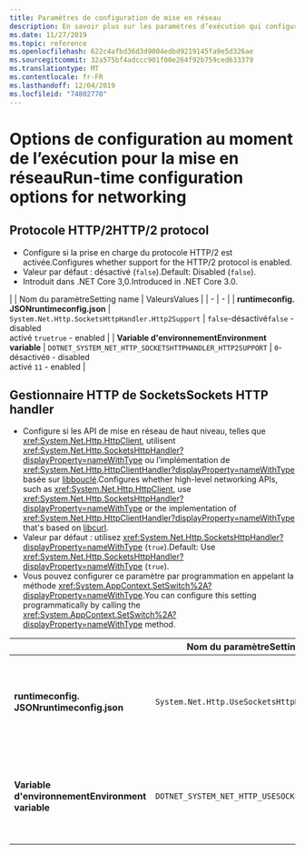 ```yaml
---
title: Paramètres de configuration de mise en réseau
description: En savoir plus sur les paramètres d’exécution qui configurent la mise en réseau pour les applications .NET Core.
ms.date: 11/27/2019
ms.topic: reference
ms.openlocfilehash: 622c4afbd36d3d9004edbd9219145fa9e5d326ae
ms.sourcegitcommit: 32a575bf4adccc901f00e264f92b759ced633379
ms.translationtype: MT
ms.contentlocale: fr-FR
ms.lasthandoff: 12/04/2019
ms.locfileid: "74802770"
---
```

# <a name="run-time-configuration-options-for-networking"></a><span data-ttu-id="8b581-103">Options de configuration au moment de l’exécution pour la mise en réseau</span><span class="sxs-lookup"><span data-stu-id="8b581-103">Run-time configuration options for networking</span></span>

## <a name="http2-protocol"></a><span data-ttu-id="8b581-104">Protocole HTTP/2</span><span class="sxs-lookup"><span data-stu-id="8b581-104">HTTP/2 protocol</span></span>

- <span data-ttu-id="8b581-105">Configure si la prise en charge du protocole HTTP/2 est activée.</span><span class="sxs-lookup"><span data-stu-id="8b581-105">Configures whether support for the HTTP/2 protocol is enabled.</span></span>
- <span data-ttu-id="8b581-106">Valeur par défaut : désactivé (`false`).</span><span class="sxs-lookup"><span data-stu-id="8b581-106">Default: Disabled (`false`).</span></span>
- <span data-ttu-id="8b581-107">Introduit dans .NET Core 3,0.</span><span class="sxs-lookup"><span data-stu-id="8b581-107">Introduced in .NET Core 3.0.</span></span>

| | <span data-ttu-id="8b581-108">Nom du paramètre</span><span class="sxs-lookup"><span data-stu-id="8b581-108">Setting name</span></span> | <span data-ttu-id="8b581-109">Valeurs</span><span class="sxs-lookup"><span data-stu-id="8b581-109">Values</span></span> |
| - | - |
| <span data-ttu-id="8b581-110">**runtimeconfig. JSON**</span><span class="sxs-lookup"><span data-stu-id="8b581-110">**runtimeconfig.json**</span></span> | `System.Net.Http.SocketsHttpHandler.Http2Support` | <span data-ttu-id="8b581-111">`false`-désactivé</span><span class="sxs-lookup"><span data-stu-id="8b581-111">`false` - disabled</span></span><br/><span data-ttu-id="8b581-112">activé `true`</span><span class="sxs-lookup"><span data-stu-id="8b581-112">`true` - enabled</span></span> |
| <span data-ttu-id="8b581-113">**Variable d'environnement**</span><span class="sxs-lookup"><span data-stu-id="8b581-113">**Environment variable**</span></span> | `DOTNET_SYSTEM_NET_HTTP_SOCKETSHTTPHANDLER_HTTP2SUPPORT` | <span data-ttu-id="8b581-114">`0`-désactivé</span><span class="sxs-lookup"><span data-stu-id="8b581-114">`0` - disabled</span></span><br/><span data-ttu-id="8b581-115">activé `1`</span><span class="sxs-lookup"><span data-stu-id="8b581-115">`1` - enabled</span></span> |

## <a name="sockets-http-handler"></a><span data-ttu-id="8b581-116">Gestionnaire HTTP de Sockets</span><span class="sxs-lookup"><span data-stu-id="8b581-116">Sockets HTTP handler</span></span>

- <span data-ttu-id="8b581-117">Configure si les API de mise en réseau de haut niveau, telles que <xref:System.Net.Http.HttpClient>, utilisent <xref:System.Net.Http.SocketsHttpHandler?displayProperty=nameWithType> ou l’implémentation de <xref:System.Net.Http.HttpClientHandler?displayProperty=nameWithType> basée sur [libbouclé](https://curl.haxx.se/libcurl/).</span><span class="sxs-lookup"><span data-stu-id="8b581-117">Configures whether high-level networking APIs, such as <xref:System.Net.Http.HttpClient>, use <xref:System.Net.Http.SocketsHttpHandler?displayProperty=nameWithType> or the implementation of <xref:System.Net.Http.HttpClientHandler?displayProperty=nameWithType> that's based on [libcurl](https://curl.haxx.se/libcurl/).</span></span>
- <span data-ttu-id="8b581-118">Valeur par défaut : utilisez <xref:System.Net.Http.SocketsHttpHandler?displayProperty=nameWithType> (`true`).</span><span class="sxs-lookup"><span data-stu-id="8b581-118">Default: Use <xref:System.Net.Http.SocketsHttpHandler?displayProperty=nameWithType> (`true`).</span></span>
- <span data-ttu-id="8b581-119">Vous pouvez configurer ce paramètre par programmation en appelant la méthode <xref:System.AppContext.SetSwitch%2A?displayProperty=nameWithType>.</span><span class="sxs-lookup"><span data-stu-id="8b581-119">You can configure this setting programmatically by calling the <xref:System.AppContext.SetSwitch%2A?displayProperty=nameWithType> method.</span></span>

| | <span data-ttu-id="8b581-120">Nom du paramètre</span><span class="sxs-lookup"><span data-stu-id="8b581-120">Setting name</span></span> | <span data-ttu-id="8b581-121">Valeurs</span><span class="sxs-lookup"><span data-stu-id="8b581-121">Values</span></span> |
| - | - | - |
| <span data-ttu-id="8b581-122">**runtimeconfig. JSON**</span><span class="sxs-lookup"><span data-stu-id="8b581-122">**runtimeconfig.json**</span></span> | `System.Net.Http.UseSocketsHttpHandler` | <span data-ttu-id="8b581-123">`true` : active l’utilisation de <xref:System.Net.Http.SocketsHttpHandler></span><span class="sxs-lookup"><span data-stu-id="8b581-123">`true` - enables the use of <xref:System.Net.Http.SocketsHttpHandler></span></span><br/><span data-ttu-id="8b581-124">`false` : active l’utilisation de <xref:System.Net.Http.HttpClientHandler></span><span class="sxs-lookup"><span data-stu-id="8b581-124">`false` - enables the use of <xref:System.Net.Http.HttpClientHandler></span></span> |
| <span data-ttu-id="8b581-125">**Variable d'environnement**</span><span class="sxs-lookup"><span data-stu-id="8b581-125">**Environment variable**</span></span> | `DOTNET_SYSTEM_NET_HTTP_USESOCKETSHTTPHANDLER` | <span data-ttu-id="8b581-126">`1` : active l’utilisation de <xref:System.Net.Http.SocketsHttpHandler></span><span class="sxs-lookup"><span data-stu-id="8b581-126">`1` - enables the use of <xref:System.Net.Http.SocketsHttpHandler></span></span><br/><span data-ttu-id="8b581-127">`0` : active l’utilisation de <xref:System.Net.Http.HttpClientHandler></span><span class="sxs-lookup"><span data-stu-id="8b581-127">`0` - enables the use of <xref:System.Net.Http.HttpClientHandler></span></span> |
